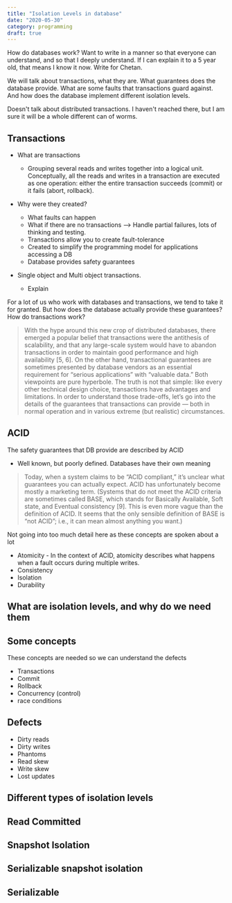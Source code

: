 ```yaml
---
title: "Isolation Levels in database"
date: "2020-05-30"
category: programming
draft: true
---
```


How do databases work? Want to write in a manner so that everyone can understand, and so that I deeply understand. If I can explain it to a 5 year old, that means I know it now. Write for Chetan.

We will talk about transactions, what they are. What guarantees does the database provide. What are some faults that transactions guard against. And how does the database implement different isolation levels.

Doesn't talk about distributed transactions. I haven't reached there, but I am sure it will be a whole different can of worms.

## Transactions

- What are transactions
  - Grouping several reads and writes together into a logical unit. Conceptually, all the reads and writes in a transaction are executed as one operation: either the entire transaction succeeds (commit) or it fails (abort, rollback).

- Why were they created?
  - What faults can happen
  - What if there are no transactions --> Handle partial failures, lots of thinking and testing.
  - Transactions allow you to create fault-tolerance
  - Created to simplify the programming model for applications accessing a DB
  - Database provides safety guarantees

- Single object and Multi object transactions.
  - Explain

For a lot of us who work with databases and transactions, we tend to take it for granted. But how does the database actually provide these guarantees? How do transactions work?

> With the hype around this new crop of distributed databases, there emerged a popular belief that transactions were the antithesis of scalability, and that any large-scale system would have to abandon transactions in order to maintain good performance and high availability [5, 6]. On the other hand, transactional guarantees are sometimes presented by database vendors as an essential requirement for “serious applications” with “valuable data.” Both viewpoints are pure hyperbole. The truth is not that simple: like every other technical design choice, transactions have advantages and limitations. In order to understand those trade-offs, let’s go into the details of the guarantees that transactions can provide — both in normal operation and in various extreme (but realistic) circumstances.


## ACID

The safety guarantees that DB provide are described by ACID

- Well known, but poorly defined. Databases have their own meaning

> Today, when a system claims to be “ACID compliant,” it’s unclear what guarantees you can actually expect. ACID has unfortunately become mostly a marketing term. (Systems that do not meet the ACID criteria are sometimes called BASE, which stands for Basically Available, Soft state, and Eventual consistency [9]. This is even more vague than the definition of ACID. It seems that the only sensible definition of BASE is “not ACID”; i.e., it can mean almost anything you want.)

Not going into too much detail here as these concepts are spoken about a lot

- Atomicity - In the context of ACID, atomicity describes what happens when a fault occurs during multiple writes.
- Consistency
- Isolation
- Durability



## What are isolation levels, and why do we need them


## Some concepts

These concepts are needed so we can understand the defects
- Transactions
- Commit
- Rollback
- Concurrency (control)
- race conditions

## Defects
- Dirty reads
- Dirty writes
- Phantoms
- Read skew
- Write skew
- Lost updates


## Different types of isolation levels

## Read Committed

## Snapshot Isolation

## Serializable snapshot isolation

## Serializable

